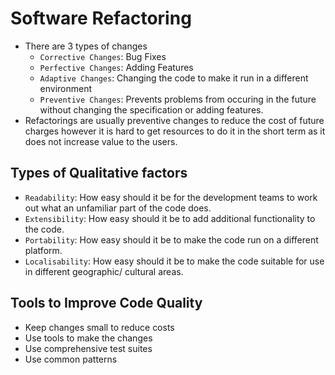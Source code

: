 # Software Refactoring

* There are 3 types of changes
    * `Corrective Changes`: Bug Fixes
    * `Perfective Changes`: Adding Features
    * `Adaptive Changes`: Changing the code to make it run in a different environment
    * `Preventive Changes`: Prevents problems from occuring in the future without changing the specification or adding features.
* Refactorings are usually preventive changes to reduce the cost of future charges however it is hard to get resources to do it in the short term as it does not increase value to the users.

## Types of Qualitative factors
* `Readability`: How easy should it be for the development teams to work out what an unfamiliar part of the code does.
* `Extensibility`: How easy should it be to add additional functionality to the code.
* `Portability`: How easy should it be to make the code run on a different platform.
* `Localisability`: How easy should it be to make the code suitable for use in different geographic/ cultural areas.

## Tools to Improve Code Quality
* Keep changes small to reduce costs
* Use tools to make the changes
* Use comprehensive test suites
* Use common patterns

